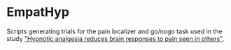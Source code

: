 # EmpatHyp

Scripts generating trials for the pain localizer and go/nogo task used in the study ["Hypnotic analgesia reduces brain responses to pain seen in others"](https://doi.org/10.1038/s41598-017-10310-4). 

